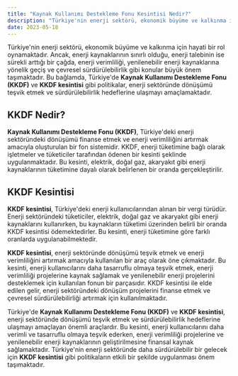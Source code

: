 ```yaml
---
title: "Kaynak Kullanımı Destekleme Fonu Kesintisi Nedir?"
description: "Türkiye'nin enerji sektörü, ekonomik büyüme ve kalkınma için hayati bir rol oynamaktadır."
date: 2023-05-18
---
```


Türkiye'nin enerji sektörü, ekonomik büyüme ve kalkınma için hayati bir rol oynamaktadır. Ancak, enerji kaynaklarının
sınırlı olduğu, enerji talebinin ise sürekli arttığı bir çağda, enerji verimliliği, yenilenebilir enerji kaynaklarına
yönelik geçiş ve çevresel sürdürülebilirlik gibi konular büyük önem taşımaktadır. Bu bağlamda, Türkiye'de **Kaynak
Kullanımı Destekleme Fonu (KKDF)** ve **KKDF kesintisi** gibi politikalar, enerji sektöründe dönüşümü teşvik etmek ve
sürdürülebilirlik hedeflerine ulaşmayı amaçlamaktadır.

## KKDF Nedir?

**Kaynak Kullanımı Destekleme Fonu (KKDF)**, Türkiye'deki enerji sektöründeki dönüşümü finanse etmek ve enerji
verimliliğini artırmak amacıyla oluşturulan bir fon sistemidir. KKDF, enerji tüketimine bağlı olarak işletmeler ve
tüketiciler tarafından ödenen bir kesinti şeklinde uygulanmaktadır. Bu kesinti, elektrik, doğal gaz, akaryakıt gibi
enerji kaynaklarının tüketimine dayalı olarak belirlenen bir oranda gerçekleştirilir.

## KKDF Kesintisi

**KKDF kesintisi**, Türkiye'deki enerji kullanıcılarından alınan bir vergi türüdür. Enerji sektöründeki tüketiciler,
elektrik, doğal gaz ve akaryakıt gibi enerji kaynaklarını kullanırken, bu kaynakların tüketimi üzerinden belirli bir
oranda KKDF kesintisi ödemektedirler. Bu kesinti, enerji tüketimine göre farklı oranlarda uygulanabilmektedir.

**KKDF kesintisi**, enerji sektöründe dönüşümü teşvik etmek ve enerji verimliliğini artırmak amacıyla kullanılan bir
araç olarak öne çıkmaktadır. Bu kesinti, enerji kullanıcılarını daha tasarruflu olmaya teşvik etmek, enerji verimliliği
projelerine kaynak sağlamak ve yenilenebilir enerji projelerini desteklemek için kullanılan fonun bir parçasıdır. KKDF
kesintisi ile elde edilen gelir, enerji sektöründeki dönüşüm projelerini finanse etmek ve çevresel sürdürülebilirliği
artırmak için kullanılmaktadır.

Türkiye'de **Kaynak Kullanımı Destekleme Fonu (KKDF)** ve **KKDF kesintisi**, enerji sektöründe dönüşümü teşvik etmek ve
sürdürülebilirlik hedeflerine ulaşmayı amaçlayan önemli araçlardır. Bu kesinti, enerji kullanıcılarını daha verimli ve
tasarruflu olmaya teşvik ederken, enerji verimliliği projelerine ve yenilenebilir enerji kaynaklarının geliştirilmesine
finansal kaynak sağlamaktadır. Türkiye'nin enerji sektöründe daha sürdürülebilir bir gelecek için **KKDF kesintisi**
gibi politikaların etkili bir şekilde uygulanması önem taşımaktadır.
